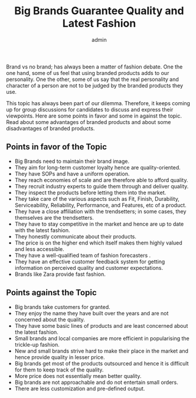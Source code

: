 ﻿---
layout: post
title:  "Big Brands Guarantee Quality and Latest Fashion"
author: admin
categories: [Fashion Debate, Brands Vs No Brands, GD Topic]
tags: [fashion debate, brandedclothes]
image: assets/images/branded.jpeg
description: "A post presenting points in favor and against the branded
products and their use"
#featured: true
#hidden: true
rating: 4.5
---

Brand vs no brand; has always been a matter of fashion debate. One the one
hand, some of us feel that using branded products adds to our personality. One
the other, some of us say that the real personality and character of a person
are not to be judged by the branded products they use. 


This topic has always been part of our dilemma. Therefore, it keeps coming up
for group discussions for candidates to discuss and express their viewpoints.
Here are some points in favor and some in against the topic. Read about some
advantages of branded products and about some disadvantages of branded
products. 

Points in favor of the Topic
------


* Big Brands need to maintain their brand image.
* They aim for long-term customer loyalty hence are quality-oriented.
* They have SOPs and have a uniform operation.
* They reach economies of scale and are therefore able to afford quality.
* They recruit industry experts to guide them through and deliver quality.
* They inspect the products before letting them into the market.
* They take care of the various aspects such as Fit, Finish, Durability, Serviceability, Reliability, Performance, and Features, etc of a product.
* They have a close affiliation with the trendsetters; in some cases, they themselves are the trendsetters.
* They have to stay competitive in the market and hence are up to date with the latest fashion.
* They honestly communicate about their products.
* The price is on the higher end which itself makes them highly valued and less accessible.
* They have a well-qualified team of fashion forecasters .
* They have an effective customer feedback system for getting information on perceived quality and customer expectations.
* Brands like Zara provide fast fashion.


Points against the Topic
-----


* Big brands take customers for granted.
* They enjoy the name they have built over the years and are not concerned about the quality.
* They have some basic lines of products and are least concerned about the latest fashion.
* Small brands and local companies are more efficient in popularising the trickle-up fashion.
* New and small brands strive hard to make their place in the market and hence provide quality in lesser price.
* Big brands get most of the products outsourced and hence it is difficult for them to keep track of the quality.
* More price does not essentially mean better quality.
* Big brands are not approachable and do not entertain small orders.
* There are less customization and pre-defined output.
